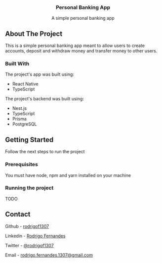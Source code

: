 <div align="center">
  <h3 align="center">Personal Banking App</h3>

  <p align="center">
    A simple personal banking app
  </p>
</div>

## About The Project

This is a simple personal banking app meant to allow users to create accounts, deposit and withdraw money and transfer money to other users.

### Built With

The project's app was built using:

- React Native
- TypeScript

The project's backend was built using:

- Nest.js
- TypeScript
- Prisma
- PostgreSQL

<!-- GETTING STARTED -->

## Getting Started

Follow the next steps to run the project

### Prerequisites

You must have node, npm and yarn installed on your machine

### Running the project

TODO

## Contact

Github - [rodrigof1307](https://www.github.com/rodrigof1307)

Linkedin - [Rodrigo Fernandes](https://www.linkedin.com/in/rodrigof1307/)

Twitter - [@rodrigof1307](https://twitter.com/rodrigof1307)

Email - [rodrigo.fernandes.1307@gmail.com](mailto:rodrigo.fernandes.1307@gmail.com)
